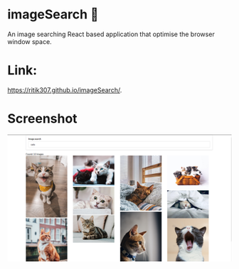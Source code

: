 # imageSearch 🍕
An image searching React based application that optimise the browser window space.

# Link:
https://ritik307.github.io/imageSearch/. 

# Screenshot
![](screenshots/index.PNG)
